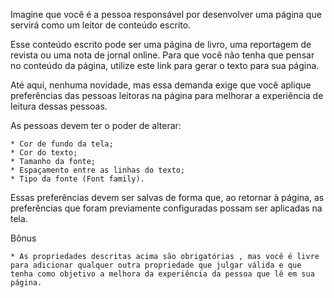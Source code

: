 Imagine que você é a pessoa responsável por desenvolver uma página que servirá como um leitor de conteúdo escrito.

Esse conteúdo escrito pode ser uma página de livro, uma reportagem de revista ou uma nota de jornal online. Para que você não tenha que pensar no conteúdo da página, utilize este link para gerar o texto para sua página.

Até aqui, nenhuma novidade, mas essa demanda exige que você aplique preferências das pessoas leitoras na página para melhorar a experiência de leitura dessas pessoas.

As pessoas devem ter o poder de alterar:

    * Cor de fundo da tela;
    * Cor do texto;
    * Tamanho da fonte;
    * Espaçamento entre as linhas do texto;
    * Tipo da fonte (Font family).

Essas preferências devem ser salvas de forma que, ao retornar à página, as preferências que foram previamente configuradas possam ser aplicadas na tela.

Bônus

    * As propriedades descritas acima são obrigatórias , mas você é livre para adicionar qualquer outra propriedade que julgar válida e que tenha como objetivo a melhora da experiência da pessoa que lê em sua página.
